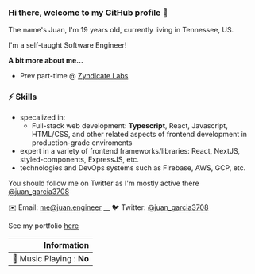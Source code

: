 ### Hi there, welcome to my GitHub profile 👋

The name's Juan, I'm 19 years old, currently living in Tennessee, US.

I'm a self-taught Software Engineer! 

**A bit more about me...**
- Prev part-time @ [Zyndicate Labs](https://www.zyndicate.app)

### ⚡️ Skills 
- specalized in:
    - Full-stack web development: **Typescript**, React, Javascript, HTML/CSS, and other related aspects of frontend development in production-grade enviroments 
- expert in a variety of frontend frameworks/libraries: React, NextJS, styled-components, ExpressJS, etc.
- technologies and DevOps systems such as Firebase, AWS, GCP, etc.

You should follow me on Twitter as I'm mostly active there 
[@juan_garcia3708](https://twitter.com/juan_garcia3708)

✉️ Email: me@juan.engineer
__
🐦 Twitter: [@juan_garcia3708](http://twitter.com/juan_garcia3708)


See my portfolio [here](https://juan.engineer)

| Information                           |
| ------------------------------------: |
| :musical_note: Music Playing : **No** |
